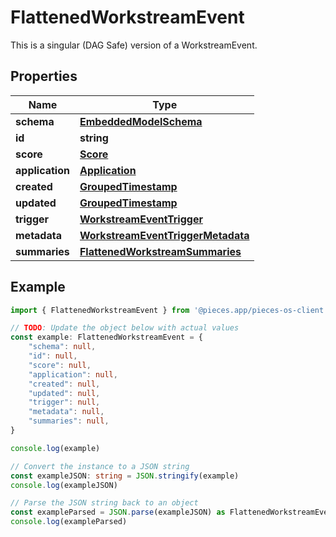 
# FlattenedWorkstreamEvent

This is a singular (DAG Safe) version of a WorkstreamEvent.

## Properties

Name | Type
------------ | -------------
**schema** | [**EmbeddedModelSchema**](EmbeddedModelSchema)
**id** | **string**
**score** | [**Score**](Score)
**application** | [**Application**](Application)
**created** | [**GroupedTimestamp**](GroupedTimestamp)
**updated** | [**GroupedTimestamp**](GroupedTimestamp)
**trigger** | [**WorkstreamEventTrigger**](WorkstreamEventTrigger)
**metadata** | [**WorkstreamEventTriggerMetadata**](WorkstreamEventTriggerMetadata)
**summaries** | [**FlattenedWorkstreamSummaries**](FlattenedWorkstreamSummaries)

## Example

```typescript
import { FlattenedWorkstreamEvent } from '@pieces.app/pieces-os-client'

// TODO: Update the object below with actual values
const example: FlattenedWorkstreamEvent = {
    "schema": null,
    "id": null,
    "score": null,
    "application": null,
    "created": null,
    "updated": null,
    "trigger": null,
    "metadata": null,
    "summaries": null,
}

console.log(example)

// Convert the instance to a JSON string
const exampleJSON: string = JSON.stringify(example)
console.log(exampleJSON)

// Parse the JSON string back to an object
const exampleParsed = JSON.parse(exampleJSON) as FlattenedWorkstreamEvent
console.log(exampleParsed)
```


